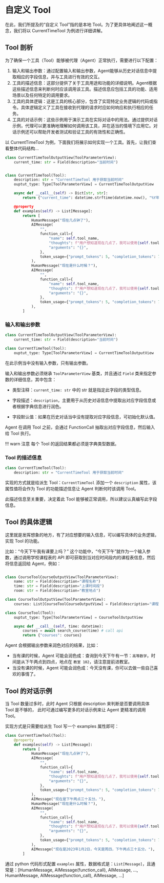 # 自定义 Tool

在此，我们所提及的“自定义 Tool”指的是本地 Tool。为了更具体地阐述这一概念，我们将以 CurrentTimeTool 为例进行详细讲解。

## Tool 剖析

为了确保一个工具（Tool）能够被代理（Agent）正常执行，需要进行以下配置：

1. 输入和输出参数：通过配置输入和输出参数，Agent能够从历史对话信息中提取相应的字段信息，并与工具进行有效的交互。
2. 工具的描述信息：这部分提供了关于工具用途和功能的详细说明。Agent根据这些描述信息来判断何时应该调用该工具。描述信息应包括工具的功能、适用场景以及任何特定的调用要求。
3. 工具的具体逻辑：这是工具的核心部分，包含了实现特定业务逻辑的代码或指令。具体逻辑定义了工具在接收到代理的请求时应如何响应和执行相应的任务。
4. 工具的对话示例：这些示例用于演示工具在实际对话中的用法。通过提供对话示例，代理可以更准确地理解如何调用该工具，并在适当的情境下应用它。对话示例还可以帮助开发者测试和验证工具的有效性和正确性。

以 CurrentTimeTool 为例，下面我们将展示如何实现一个工具。首先，让我们查看整体代码结构...

```python
class CurrentTimeToolOutputView(ToolParameterView):
    current_time: str = Field(description="当前时间")


class CurrentTimeTool(Tool):
    description: str = "CurrentTimeTool 用于获取当前时间"
    ouptut_type: Type[ToolParameterView] = CurrentTimeToolOutputView

    async def __call__(self) -> Dict[str, str]:
        return {"current_time": datetime.strftime(datetime.now(), "%Y年%m月%d日 %H时%M分%S秒)}

    @property
    def examples(self) -> List[Message]:
        return [
            HumanMessage("现在几点钟了"),
            AIMessage(
                "",
                function_call={
                    "name": self.tool_name,
                    "thoughts": f"用户想知道现在几点了，我可以使用{self.tool_name}来获取当前时间，并从其中获得当前小时时间。",
                    "arguments": "{}",
                },
                token_usage={"prompt_tokens": 5, "completion_tokens": 7},  # For test only
            ),
            HumanMessage("现在是什么时候？"),
            AIMessage(
                "",
                function_call={
                    "name": self.tool_name,
                    "thoughts": f"用户想知道现在几点了，我可以使用{self.tool_name}来获取当前时间",
                    "arguments": "{}",
                },
                token_usage={"prompt_tokens": 5, "completion_tokens": 7},  # For test only
            ),
        ]
```

### 输入和输出参数

```python
class CurrentTimeToolOutputView(ToolParameterView):
    current_time: str = Field(description="当前时间")

class CurrentTimeTool(Tool):
    ouptut_type: Type[ToolParameterView] = CurrentTimeToolOutputView
```

在此示例当中没有输入参数，只有输出参数。

输入和输出参数必须继承 `ToolParameterView` 基类，并且通过 `Field` 类来指定参数的详细信息，其中包含：

* 类型注释：`current_time: str` 中的 str 就是指定此字段的类型信息。

* 字段描述：`description`，主要用于从历史对话信息中提取出对应字段信息或者根据字典信息进行润色。

* 字段默认值：如果在历史对话当中没有提取对应字段信息，可初始化默认值。

Agent 在调用 Tool 之前，会通过 FunctionCall 抽取出对应字段信息，然后输入给 Tool 执行。

!!! warn 注意
    每个 Tool 的返回结果都必须是字典类型数据。

### Tool 的描述信息

```python
class CurrentTimeTool(Tool):
    description: str = "CurrentTimeTool 用于获取当前时间"
```

实现的方式就是给派生 Tool：`CurrentTimeTool` 添加一个 `description` 属性，该属性值将会作为 Tool 的功能描述信息让 Agent 判断何时该调用 Tool。

此描述信息至关重要，决定着此 Tool 能够被正常调用，所以建议认真编写此字段信息。

## Tool 的具体逻辑

这里就是发挥想象的地方，有了对应想要的输入信息，可以编写具体的业务逻辑，实现 Tool 的功能。

比如：“今天下午我有课要上吗？” 这个功能中，“今天下午”就作为一个输入参数，通过调用学校课程表的 API 即可获取到当对应时间段内的课程表信息，然后将信息返回给 Agent，例如：

```python

class CourseToolCourseOutputView(ToolParameterView):
    name: str = Field(description="课程名称")
    time: str = Field(description="上课时间段")
    room: str = Field(description="教室地点")

class CourseToolOutputView(ToolParameterView):
    courses: List[CourseToolCourseOutputView] = Field(description="课程信息")

class CourseTool(Tool):
    ouptut_type: Type[ToolParameterView] = CourseToolOutputView

    async def __call__(self, time: datetime):
        courses = await search_course(time) # call api
        return {"courses": courses}
```

Agent 会根据输出参数来润色对应的结果，比如：

* 当有课的时候，Agent 可能会润色成：查询到今天下午有一节：`高等数学`，时间是从下午两点到四点，地点在 `教室 102`，请注意提前进教室。
* 当没有课的时候，Agent 可能会润色成：今天没有课，你可以去做一些自己喜欢的事情了。

## Tool 的对话示例

当 Tool 数量过多时，此时 Agent 只根据 description 来判断是否要调用具体 Tool 是不够的， 此时可通过编写更多的对话示例来让 Agent 更精准的调用 Tool。

实现方式是只需要给派生 Tool 写一个 examples 属性即可：

```python
class CurrentTimeTool(Tool):
    @property
    def examples(self) -> List[Message]:
        return [
            HumanMessage("现在几点钟了"),
            AIMessage(
                "",
                function_call={
                    "name": self.tool_name,
                    "thoughts": f"用户想知道现在几点了，我可以使用{self.tool_name}来获取当前时间，并从其中获得当前小时时间。",
                    "arguments": "{}",
                },
                token_usage={"prompt_tokens": 5, "completion_tokens": 7},
            ),
            AIMessage("现在是下午两点三十五分。"),
            HumanMessage("现在是什么时候？"),
            AIMessage(
                "",
                function_call={
                    "name": self.tool_name,
                    "thoughts": f"用户想知道现在几点了，我可以使用{self.tool_name}来获取当前时间",
                    "arguments": "{}",
                },
                token_usage={"prompt_tokens": 5, "completion_tokens": 7},
            ),
            AIMessage("现在是2023年1月2日，今天是周四，下午两点三十五分。"),
        ]
```

通过 python 代码形式配置 `examples` 属性，数据格式是：`List[Message]`，且通常是：[HumanMessage, AIMessage(function_call), AIMessage, ..., HumanMessage, AIMessage(function_call), AIMessage, ...]
